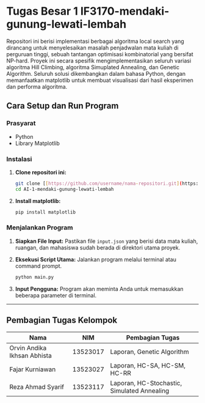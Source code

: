 # Tugas Besar 1 IF3170-mendaki-gunung-lewati-lembah
Repositori ini berisi implementasi berbagai algoritma local search yang dirancang untuk menyelesaikan masalah penjadwalan mata kuliah di perguruan tinggi, sebuah tantangan optimisasi kombinatorial yang bersifat NP-hard. Proyek ini secara spesifik mengimplementasikan seluruh variasi algoritma Hill Climbing, algoritma Simuplated Annealing, dan Genetic Algorithm. Seluruh solusi dikembangkan dalam bahasa Python, dengan memanfaatkan matplotlib untuk membuat visualisasi dari hasil eksperimen dan performa algoritma.
## Cara Setup dan Run Program
### Prasyarat
* Python
* Library Matplotlib

### Instalasi
1.  **Clone repositori ini:**
    ```bash
    git clone [[https://github.com/username/nama-repositori.git](https://github.com/username/nama-repositori.git)](https://github.com/orvin14/AI-1-mendaki-gunung-lewati-lembah)
    cd AI-1-mendaki-gunung-lewati-lembah
    ```

2.  **Install matplotlib:**
    ```bash
    pip install matplotlib
    ```

### Menjalankan Program
1.  **Siapkan File Input:**
    Pastikan file `input.json` yang berisi data mata kuliah, ruangan, dan mahasiswa sudah berada di direktori utama proyek.

2.  **Eksekusi Script Utama:**
    Jalankan program melalui terminal atau command prompt.
    ```bash
    python main.py
    ```

3.  **Input Pengguna:**
    Program akan meminta Anda untuk memasukkan beberapa parameter di terminal.
---
## Pembagian Tugas Kelompok
|            Nama             |      NIM      |               Pembagian Tugas               |
| --------------------------  | ------------- | ------------------------------------------- |
| Orvin Andika Ikhsan Abhista |    13523017   | Laporan, Genetic Algorithm                  |
| Fajar Kurniawan             |    13523027   | Laporan, HC-SA, HC-SM, HC-RR                |
| Reza Ahmad Syarif           |    13523117   | Laporan, HC-Stochastic, Simulated Annealing |
